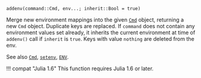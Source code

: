 ```
addenv(command::Cmd, env...; inherit::Bool = true)
```

Merge new environment mappings into the given [`Cmd`](@ref) object, returning a new `Cmd` object. Duplicate keys are replaced.  If `command` does not contain any environment values set already, it inherits the current environment at time of `addenv()` call if `inherit` is `true`. Keys with value `nothing` are deleted from the env.

See also [`Cmd`](@ref), [`setenv`](@ref), [`ENV`](@ref).

!!! compat "Julia 1.6"
    This function requires Julia 1.6 or later.

